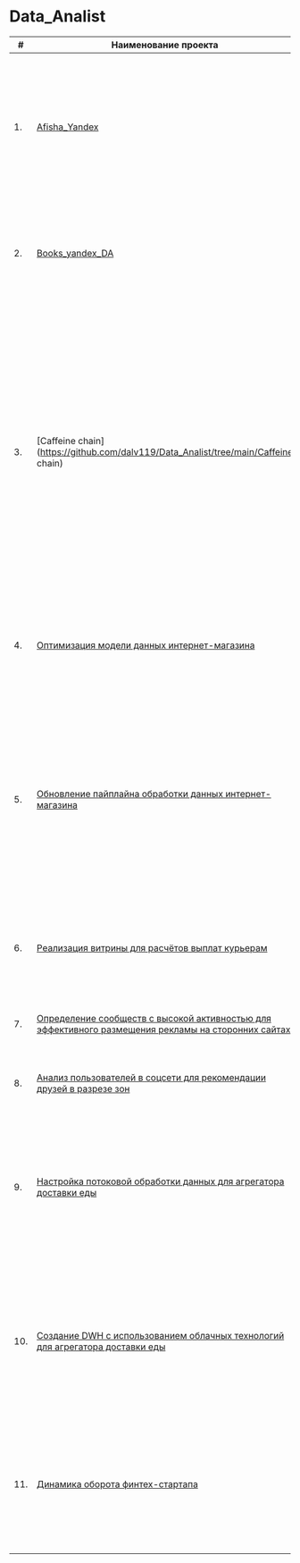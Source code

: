 # Data_Analist



| #        | Наименование проекта                                                                                                                                                     | Описание                                                                                                                                                                                                                                                                                                                                                                                                      | Инструменты                                                              |
| -------- | ------------------------------------------------------------------------------------------------------------------------------------------------------------------------------------------- | --------------------------------------------------------------------------------------------------------------------------------------------------------------------------------------------------------------------------------------------------------------------------------------------------------------------------------------------------------------------------------------------------------------------- | ----------------------------------------------------------------------------------- |
| 1.       | [Afisha_Yandex](https://github.com/dalv119/Data_Analist/tree/main/Afisha_Yandex)                                                                                                                            | Исследование динамики и структуры финансирования стартапов на основе исторических данных для оценки перспективы выхода на рынок с покупкой и развитием компаний. ``                                                                                                                                                                                                                                                                                    | Postgre SQL, Python, pandas                                   |
| 2. | [Books_yandex_DA](https://github.com/dalv119/Data_Analist/tree/main/Books_yandex_DA)                                                                                                                           | Исследовательский анализ рынка Москвы по выбору подходящего места на предмет открытия заведения общественного питания.                                                                    | Postgre SQL, Python, pandas                                   |
| 3.       | [Caffeine chain](https://github.com/dalv119/Data_Analist/tree/main/Caffeine chain)                                                                                                                              | Анализ демографию пользователей и особенности использования самокатов. Определение возможной выгоды от распространения платной подписки на самокаты. Проверка гипотезы о продолжительности поездок, расстоянии одной поездки и помесячной выручке. Оценка доли длинных поездок и определение критической дистанции для самокатов.                                                                                                                                                                                                                                                            | SQL, Postgre SQL                                                                   |
| 4.       | [Оптимизация модели данных интернет-магазина](https://github.com/dalv119/Data_Analist/)                                                                                                          | А/В тестирование и проверка гипотез в развлекательном приложении в связи внедрением нового алгоритма рекомендаций для пользователей.                                                                                                                                                                                                                                                                                                                                  | SQL, Postgre SQL, Python                                                           |
| 5.       | [Обновление пайплайна обработки данных интернет-магазина](https://github.com/dalv119/Data_Analist/)                                                                                  | Исследовательский анализ данных ервиса Яндекс Афиша в Python, чтобы выявить инсайты об изменении пользовательских предпочтений и популярности событий осенью 2024 года, а также проверить гипотезы о разнице в поведении пользователей с мобильными и стационарными устройствами. | Python, PostgreSQL, REST-API                                          |
| 6.       | [Реализация витрины для расчётов выплат курьерам](https://github.com/dalv119/Portfolio/tree/main/6-DWH_for_multiple_sources)                                                                                                   | DWH для нескольких источников. Расчёт процента выплаты курьеру в зависимости от рейтинга                                                                                                                                                                                                                                                     | PostgreSQL, Airflow, REST-API, Python, MongoDB                                    |
| 7.       | [Определение сообществ с высокой активностью для эффективного размещения рекламы на сторонних сайтах](https://github.com/dalv119/Portfolio/tree/main/7-Analytical_databases) | Аналитические базы данных. Поиск сообществ с высокой конверсией в первое сообщение                                                                                                                                                                                                                                                            | S3, REST-API , PostgreSQL , Airflow, Vertica                                    |
| 8.       | [Анализ пользователей в соцсети для рекомендации друзей в разрезе зон](https://github.com/dalv119/Portfolio/tree/main/8-DataLake_for_social_networks)                                                             | Организация Data Lake. Обновление хранилища данных для соцсети                                                                                                                                                                                                                                                                                                         | Hadoop, MapReduce, HDFS, Apache Spark                                               |
| 9.       | [Настройка потоковой обработки данных для агрегатора доставки еды](https://github.com/dalv119/Portfolio/tree/main/9-Streaming_data_processing)                                                                   | Сервис потоковой обработки данных, с помощью которого бизнес сможет протестировать  подписку на рестораны, благодаря которой подписчики получат эксклюзивные акции на блюда ресторана.                                                                  | Kafka, Spark Streaming, PySpark, PostgreSQL , Python                              |
| 10.      | [Создание DWH с использованием облачных технологий для агрегатора доставки еды](https://github.com/dalv119/Portfolio/tree/main/10-DWH_in_Yandex_Cloud)                                              | Облачные технологии.  Используя инструменты Yandex Cloud, создайте три микросервиса обработки данных, с помощью которых вы построите и наполните DWH для агрегатора доставки еды.                                                                                            | Yandex Cloud, Kubernetes, Redis, PostgreSQL , Docker, Python, Kafka, SQL, DataLens |
| 11.      | [Динамика оборота финтех-стартапа](https://github.com/dalv119/Portfolio/tree/main/11-Pipeline_processing_of_data_from_multiple_sources)                                                                                                                               | Реализовать пайплайн обработки данных из нескольких источников и полноценное хранилище для финтех-стартапа. Динамика оборота всей компании и что приводит к его изменениям.                                                                                        | Python, Airflow, Vertica, Metabase                                                |
